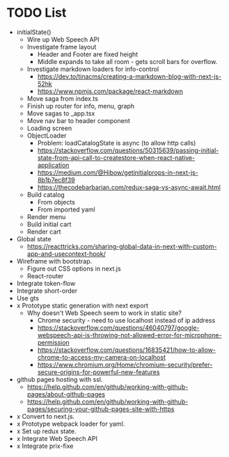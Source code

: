 # TODO List

* initialState()
  * Wire up Web Speech API
  * Investigate frame layout
    * Header and Footer are fixed height
    * Middle expands to take all room - gets scroll bars for overflow.
  * Investigate markdown loaders for info-control
    * https://dev.to/tinacms/creating-a-markdown-blog-with-next-js-52hk
    * https://www.npmjs.com/package/react-markdown
  * Move saga from index.ts
  * Finish up router for info, menu, graph
  * Move sagas to _app.tsx
  * Move nav bar to header component
  * Loading screen
  * ObjectLoader
    * Problem: loadCatalogState is async (to allow http calls)
    * https://stackoverflow.com/questions/50315639/passing-initial-state-from-api-call-to-createstore-when-react-native-application
    * https://medium.com/@Hibow/getinitialprops-in-next-js-8b1b7ec8f39
    * https://thecodebarbarian.com/redux-saga-vs-async-await.html
  * Build catalog
    * From objects
    * From imported yaml
  * Render menu
  * Build initial cart
  * Render cart
* Global state
  * https://reacttricks.com/sharing-global-data-in-next-with-custom-app-and-usecontext-hook/
* Wireframe with bootstrap.
  * Figure out CSS options in next.js
  * React-router
* Integrate token-flow
* Integrate short-order
* Use gts
* x Prototype static generation with next export
  * Why doesn't Web Speech seem to work in static site?
    * Chrome security - need to use localhost instead of ip address
    * https://stackoverflow.com/questions/46040797/google-webspeech-api-is-throwing-not-allowed-error-for-microphone-permission
    * https://stackoverflow.com/questions/16835421/how-to-allow-chrome-to-access-my-camera-on-localhost
    * https://www.chromium.org/Home/chromium-security/prefer-secure-origins-for-powerful-new-features
* github pages hosting with ssl.
  * https://help.github.com/en/github/working-with-github-pages/about-github-pages
  * https://help.github.com/en/github/working-with-github-pages/securing-your-github-pages-site-with-https
* x Convert to next.js.
* x Prototype webpack loader for yaml.
* x Set up redux state.
* x Integrate Web Speech API
* x Integrate prix-fixe
